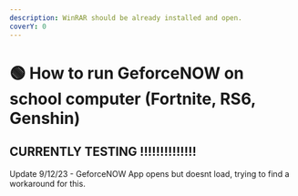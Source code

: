 ```yaml
---
description: WinRAR should be already installed and open.
coverY: 0
---
```


# 🟢 How to run GeforceNOW on school computer (Fortnite, RS6, Genshin)

## CURRENTLY TESTING ‼‼‼‼‼‼‼

Update 9/12/23 - GeforceNOW App opens but doesnt load, trying to find a workaround for this.
